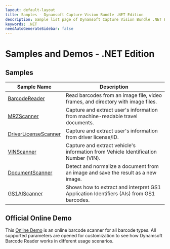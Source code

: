 ```yaml
---
layout: default-layout
title: Samples - Dynamsoft Capture Vision Bundle .NET Edition
description: Sample list page of Dynamsoft Capture Vision Bundle .NET Edition.
keywords: .NET
needAutoGenerateSidebar: false
---
```


# Samples and Demos - .NET Edition

## Samples

| Sample Name | Description |
| --- | --- |
| <a href="https://github.com/Dynamsoft/barcode-reader-dotnet-samples" target="_blank">BarcodeReader</a> | Read barcodes from an image file, video frames, and directory with image files. |
| <a href="https://github.com/Dynamsoft/capture-vision-dotnet-samples/tree/main/Samples/MRZScanner" target="_blank">MRZScanner</a> | Capture and extract user's information from machine-readable travel documents. |
| <a href="https://github.com/Dynamsoft/capture-vision-dotnet-samples/tree/main/Samples/DriverLicenseScanner" target="_blank">DriverLicenseScanner</a> | Capture and extract user's information from driver license/ID. |
| <a href="https://github.com/Dynamsoft/capture-vision-dotnet-samples/tree/main/Samples/VINScanner" target="_blank">VINScanner</a> | Capture and extract vehicle's information from Vehicle Identification Number (VIN). |
| <a href="https://github.com/Dynamsoft/capture-vision-dotnet-samples/tree/main/Samples/DocumentScanner" target="_blank">DocumentScanner</a> | Detect and normalize a document from an image and save the result as a new image. |
| <a href="https://github.com/Dynamsoft/capture-vision-dotnet-samples/tree/main/Samples/GS1AIScanner" target="_blank">GS1AIScanner</a> | Shows how to extract and interpret GS1 Application Identifiers (AIs) from GS1 barcodes. |

## Official Online Demo
This <a href="https://demo.dynamsoft.com/barcode-reader/" target="_blank">Online Demo</a> is an online barcode scanner for all barcode types. All supported parameters are opened for customization to see how Dynamsoft Barcode Reader works in different usage scenarios. 
